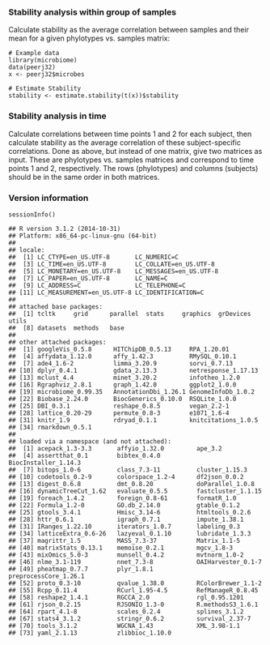 ### Stability analysis within group of samples

Calculate stability as the average correlation between samples and their
mean for a given phylotypes vs. samples matrix:

    # Example data
    library(microbiome)
    data(peerj32)
    x <- peerj32$microbes

    # Estimate Stability
    stability <- estimate.stability(t(x))$stability

### Stability analysis in time

Calculate correlations between time points 1 and 2 for each subject,
then calculate stability as the average correlation of these
subject-specific correlations. Done as above, but instead of one matrix,
give two matrices as input. These are phylotypes vs. samples matrices
and correspond to time points 1 and 2, respectively. The rows
(phylotypes) and columns (subjects) should be in the same order in both
matrices.

### Version information

    sessionInfo()

    ## R version 3.1.2 (2014-10-31)
    ## Platform: x86_64-pc-linux-gnu (64-bit)
    ## 
    ## locale:
    ##  [1] LC_CTYPE=en_US.UTF-8       LC_NUMERIC=C              
    ##  [3] LC_TIME=en_US.UTF-8        LC_COLLATE=en_US.UTF-8    
    ##  [5] LC_MONETARY=en_US.UTF-8    LC_MESSAGES=en_US.UTF-8   
    ##  [7] LC_PAPER=en_US.UTF-8       LC_NAME=C                 
    ##  [9] LC_ADDRESS=C               LC_TELEPHONE=C            
    ## [11] LC_MEASUREMENT=en_US.UTF-8 LC_IDENTIFICATION=C       
    ## 
    ## attached base packages:
    ##  [1] tcltk     grid      parallel  stats     graphics  grDevices utils    
    ##  [8] datasets  methods   base     
    ## 
    ## other attached packages:
    ##  [1] googleVis_0.5.8      HITChipDB_0.5.13     RPA_1.20.01         
    ##  [4] affydata_1.12.0      affy_1.42.3          RMySQL_0.10.1       
    ##  [7] ade4_1.6-2           limma_3.20.9         sorvi_0.7.13        
    ## [10] dplyr_0.4.1          gdata_2.13.3         netresponse_1.17.13 
    ## [13] mclust_4.4           minet_3.20.2         infotheo_1.2.0      
    ## [16] Rgraphviz_2.8.1      graph_1.42.0         ggplot2_1.0.0       
    ## [19] microbiome_0.99.35   AnnotationDbi_1.26.1 GenomeInfoDb_1.0.2  
    ## [22] Biobase_2.24.0       BiocGenerics_0.10.0  RSQLite_1.0.0       
    ## [25] DBI_0.3.1            reshape_0.8.5        vegan_2.2-1         
    ## [28] lattice_0.20-29      permute_0.8-3        e1071_1.6-4         
    ## [31] knitr_1.9            rdryad_0.1.1         knitcitations_1.0.5 
    ## [34] rmarkdown_0.5.1     
    ## 
    ## loaded via a namespace (and not attached):
    ##  [1] acepack_1.3-3.3       affyio_1.32.0         ape_3.2              
    ##  [4] assertthat_0.1        bibtex_0.4.0          BiocInstaller_1.14.3 
    ##  [7] bitops_1.0-6          class_7.3-11          cluster_1.15.3       
    ## [10] codetools_0.2-9       colorspace_1.2-4      df2json_0.0.2        
    ## [13] digest_0.6.8          dmt_0.8.20            doParallel_1.0.8     
    ## [16] dynamicTreeCut_1.62   evaluate_0.5.5        fastcluster_1.1.15   
    ## [19] foreach_1.4.2         foreign_0.8-61        formatR_1.0          
    ## [22] Formula_1.2-0         GO.db_2.14.0          gtable_0.1.2         
    ## [25] gtools_3.4.1          Hmisc_3.14-6          htmltools_0.2.6      
    ## [28] httr_0.6.1            igraph_0.7.1          impute_1.38.1        
    ## [31] IRanges_1.22.10       iterators_1.0.7       labeling_0.3         
    ## [34] latticeExtra_0.6-26   lazyeval_0.1.10       lubridate_1.3.3      
    ## [37] magrittr_1.5          MASS_7.3-37           Matrix_1.1-5         
    ## [40] matrixStats_0.13.1    memoise_0.2.1         mgcv_1.8-3           
    ## [43] mixOmics_5.0-3        munsell_0.4.2         mvtnorm_1.0-2        
    ## [46] nlme_3.1-119          nnet_7.3-8            OAIHarvester_0.1-7   
    ## [49] pheatmap_0.7.7        plyr_1.8.1            preprocessCore_1.26.1
    ## [52] proto_0.3-10          qvalue_1.38.0         RColorBrewer_1.1-2   
    ## [55] Rcpp_0.11.4           RCurl_1.95-4.5        RefManageR_0.8.45    
    ## [58] reshape2_1.4.1        RGCCA_2.0             rgl_0.95.1201        
    ## [61] rjson_0.2.15          RJSONIO_1.3-0         R.methodsS3_1.6.1    
    ## [64] rpart_4.1-8           scales_0.2.4          splines_3.1.2        
    ## [67] stats4_3.1.2          stringr_0.6.2         survival_2.37-7      
    ## [70] tools_3.1.2           WGCNA_1.43            XML_3.98-1.1         
    ## [73] yaml_2.1.13           zlibbioc_1.10.0
